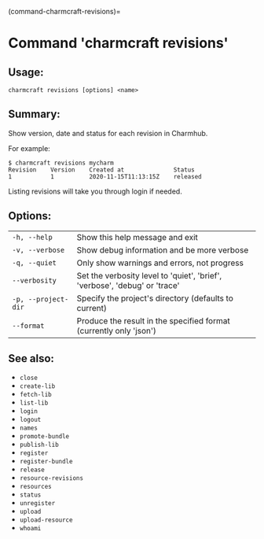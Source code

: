 (command-charmcraft-revisions)=
# Command 'charmcraft revisions'

## Usage:
```text
charmcraft revisions [options] <name>
```

## Summary:

Show version, date and status for each revision in Charmhub.

For example:

```text
$ charmcraft revisions mycharm
Revision    Version    Created at              Status
1           1          2020-11-15T11:13:15Z    released
```

Listing revisions will take you through login if needed.

## Options:
| | |
|-|-|
| `-h, --help` | Show this help message and exit |
| `-v, --verbose` | Show debug information and be more verbose |
| `-q, --quiet` | Only show warnings and errors, not progress |
| `--verbosity` | Set the verbosity level to 'quiet', 'brief', 'verbose', 'debug' or 'trace' |
| `-p, --project-dir` | Specify the project's directory (defaults to current) |
| `--format` | Produce the result in the specified format (currently only 'json') |

## See also:
- `close`
- `create-lib`
- `fetch-lib`
- `list-lib`
- `login`
- `logout`
- `names`
- `promote-bundle`
- `publish-lib`
- `register`
- `register-bundle`
- `release`
- `resource-revisions`
- `resources`
- `status`
- `unregister`
- `upload`
- `upload-resource`
- `whoami`